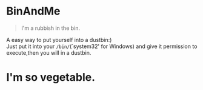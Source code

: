 # BinAndMe
>I'm a rubbish in the bin.

A easy way to put yourself into a dustbin:)  
Just put it into your `/bin/`(`system32' for Windows) and give it permission to execute,then you will in a dustbin.  

# I'm so vegetable.
